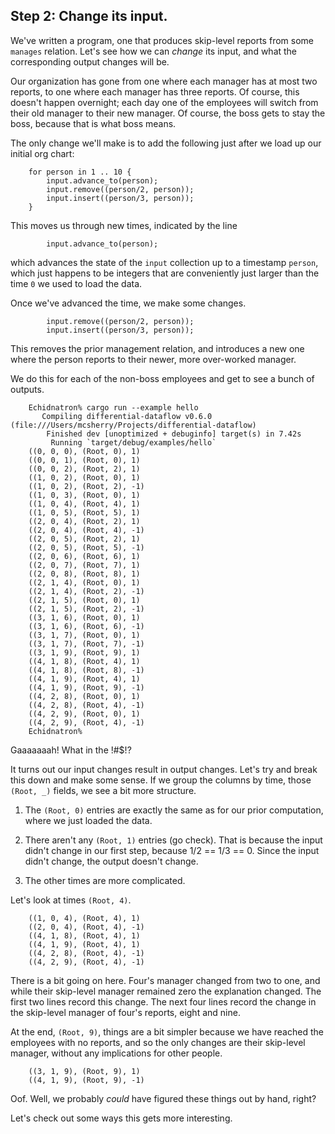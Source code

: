 ## Step 2: Change its input.

We've written a program, one that produces skip-level reports from some `manages` relation. Let's see how we can *change* its input, and what the corresponding output changes will be.

Our organization has gone from one where each manager has at most two reports, to one where each manager has three reports. Of course, this doesn't happen overnight; each day one of the employees will switch from their old manager to their new manager. Of course, the boss gets to stay the boss, because that is what boss means.

The only change we'll make is to add the following just after we load up our initial org chart:

```rust,no_run
    for person in 1 .. 10 {
        input.advance_to(person);
        input.remove((person/2, person));
        input.insert((person/3, person));
    }
```

This moves us through new times, indicated by the line

```rust,no_run
        input.advance_to(person);
```

which advances the state of the `input` collection up to a timestamp `person`, which just happens to be integers that are conveniently just larger than the time `0` we used to load the data.

Once we've advanced the time, we make some changes.

```rust,no_run
        input.remove((person/2, person));
        input.insert((person/3, person));
```

This removes the prior management relation, and introduces a new one where the person reports to their newer, more over-worked manager.

We do this for each of the non-boss employees and get to see a bunch of outputs.

        Echidnatron% cargo run --example hello
           Compiling differential-dataflow v0.6.0 (file:///Users/mcsherry/Projects/differential-dataflow)
            Finished dev [unoptimized + debuginfo] target(s) in 7.42s
             Running `target/debug/examples/hello`
        ((0, 0, 0), (Root, 0), 1)
        ((0, 0, 1), (Root, 0), 1)
        ((0, 0, 2), (Root, 2), 1)
        ((1, 0, 2), (Root, 0), 1)
        ((1, 0, 2), (Root, 2), -1)
        ((1, 0, 3), (Root, 0), 1)
        ((1, 0, 4), (Root, 4), 1)
        ((1, 0, 5), (Root, 5), 1)
        ((2, 0, 4), (Root, 2), 1)
        ((2, 0, 4), (Root, 4), -1)
        ((2, 0, 5), (Root, 2), 1)
        ((2, 0, 5), (Root, 5), -1)
        ((2, 0, 6), (Root, 6), 1)
        ((2, 0, 7), (Root, 7), 1)
        ((2, 0, 8), (Root, 8), 1)
        ((2, 1, 4), (Root, 0), 1)
        ((2, 1, 4), (Root, 2), -1)
        ((2, 1, 5), (Root, 0), 1)
        ((2, 1, 5), (Root, 2), -1)
        ((3, 1, 6), (Root, 0), 1)
        ((3, 1, 6), (Root, 6), -1)
        ((3, 1, 7), (Root, 0), 1)
        ((3, 1, 7), (Root, 7), -1)
        ((3, 1, 9), (Root, 9), 1)
        ((4, 1, 8), (Root, 4), 1)
        ((4, 1, 8), (Root, 8), -1)
        ((4, 1, 9), (Root, 4), 1)
        ((4, 1, 9), (Root, 9), -1)
        ((4, 2, 8), (Root, 0), 1)
        ((4, 2, 8), (Root, 4), -1)
        ((4, 2, 9), (Root, 0), 1)
        ((4, 2, 9), (Root, 4), -1)
        Echidnatron%

Gaaaaaaah! What in the !#$!?

It turns out our input changes result in output changes. Let's try and break this down and make some sense. If we group the columns by time, those `(Root, _)` fields, we see a bit more structure.

1. The `(Root, 0)` entries are exactly the same as for our prior computation, where we just loaded the data.

2. There aren't any `(Root, 1)` entries (go check). That is because the input didn't change in our first step, because 1/2 == 1/3 == 0. Since the input didn't change, the output doesn't change.

3. The other times are more complicated.

Let's look at times `(Root, 4)`.

        ((1, 0, 4), (Root, 4), 1)
        ((2, 0, 4), (Root, 4), -1)
        ((4, 1, 8), (Root, 4), 1)
        ((4, 1, 9), (Root, 4), 1)
        ((4, 2, 8), (Root, 4), -1)
        ((4, 2, 9), (Root, 4), -1)

There is a bit going on here. Four's manager changed from two to one, and while their skip-level manager remained zero the explanation changed. The first two lines record this change. The next four lines record the change in the skip-level manager of four's reports, eight and nine.

At the end, `(Root, 9)`, things are a bit simpler because we have reached the employees with no reports, and so the only changes are their skip-level manager, without any implications for other people.

        ((3, 1, 9), (Root, 9), 1)
        ((4, 1, 9), (Root, 9), -1)

Oof. Well, we probably *could* have figured these things out by hand, right?

Let's check out some ways this gets more interesting.